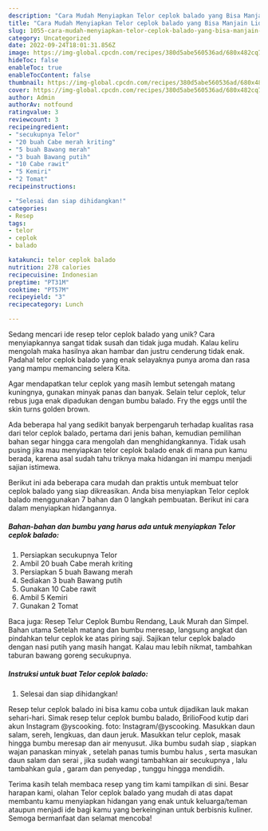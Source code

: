 ```yaml
---
description: "Cara Mudah Menyiapkan Telor ceplok balado yang Bisa Manjain Lidah"
title: "Cara Mudah Menyiapkan Telor ceplok balado yang Bisa Manjain Lidah"
slug: 1055-cara-mudah-menyiapkan-telor-ceplok-balado-yang-bisa-manjain-lidah
category: Uncategorized
date: 2022-09-24T18:01:31.856Z
image: https://img-global.cpcdn.com/recipes/380d5abe560536ad/680x482cq70/telor-ceplok-balado-foto-resep-utama.jpg
hideToc: false
enableToc: true
enableTocContent: false
thumbnail: https://img-global.cpcdn.com/recipes/380d5abe560536ad/680x482cq70/telor-ceplok-balado-foto-resep-utama.jpg
cover: https://img-global.cpcdn.com/recipes/380d5abe560536ad/680x482cq70/telor-ceplok-balado-foto-resep-utama.jpg
author: Admin
authorAv: notfound
ratingvalue: 3
reviewcount: 3
recipeingredient:
- "secukupnya Telor"
- "20 buah Cabe merah kriting"
- "5 buah Bawang merah"
- "3 buah Bawang putih"
- "10 Cabe rawit"
- "5 Kemiri"
- "2 Tomat"
recipeinstructions:

- "Selesai dan siap dihidangkan!"
categories:
- Resep
tags:
- telor
- ceplok
- balado

katakunci: telor ceplok balado 
nutrition: 278 calories
recipecuisine: Indonesian
preptime: "PT31M"
cooktime: "PT57M"
recipeyield: "3"
recipecategory: Lunch

---
```





Sedang mencari ide resep telor ceplok balado yang unik? Cara menyiapkannya sangat tidak susah dan tidak juga mudah. Kalau keliru mengolah maka hasilnya akan hambar dan justru cenderung tidak enak. Padahal telor ceplok balado yang enak selayaknya punya aroma dan rasa yang mampu memancing selera Kita.





Agar mendapatkan telur ceplok yang masih lembut setengah matang kuningnya, gunakan minyak panas dan banyak. Selain telur ceplok, telur rebus juga enak dipadukan dengan bumbu balado. Fry the eggs until the skin turns golden brown.

Ada beberapa hal yang sedikit banyak berpengaruh terhadap kualitas rasa dari telor ceplok balado, pertama dari jenis bahan, kemudian pemilihan bahan segar hingga cara mengolah dan menghidangkannya. Tidak usah pusing jika mau menyiapkan telor ceplok balado enak di mana pun kamu berada, karena asal sudah tahu triknya maka hidangan ini mampu menjadi sajian istimewa.






Berikut ini ada beberapa cara mudah dan praktis untuk membuat telor ceplok balado yang siap dikreasikan. Anda bisa menyiapkan Telor ceplok balado menggunakan 7 bahan dan 0 langkah pembuatan. Berikut ini cara dalam menyiapkan hidangannya.

<!--inarticleads1-->

##### Bahan-bahan dan bumbu yang harus ada untuk menyiapkan Telor ceplok balado:

1. Persiapkan secukupnya Telor
1. Ambil 20 buah Cabe merah kriting
1. Persiapkan 5 buah Bawang merah
1. Sediakan 3 buah Bawang putih
1. Gunakan 10 Cabe rawit
1. Ambil 5 Kemiri
1. Gunakan 2 Tomat


Baca juga: Resep Telur Ceplok Bumbu Rendang, Lauk Murah dan Simpel. Bahan utama Setelah matang dan bumbu meresap, langsung angkat dan pindahkan telur ceplok ke atas piring saji. Sajikan telur ceplok balado dengan nasi putih yang masih hangat. Kalau mau lebih nikmat, tambahkan taburan bawang goreng secukupnya. 

<!--inarticleads2-->

##### Instruksi untuk buat Telor ceplok balado:


1. Selesai dan siap dihidangkan!

Resep telur ceplok balado ini bisa kamu coba untuk dijadikan lauk makan sehari-hari. Simak resep telur ceplok bumbu balado, BrilioFood kutip dari akun Instagram @yscooking. foto: Instagram/@yscooking. Masukkan daun salam, sereh, lengkuas, dan daun jeruk. Masukkan telur ceplok, masak hingga bumbu meresap dan air menyusut. Jika bumbu sudah siap , siapkan wajan panaskan minyak , setelah panas tumis bumbu halus , serta masukan daun salam dan serai , jika sudah wangi tambahkan air secukupnya , lalu tambahkan gula , garam dan penyedap , tunggu hingga mendidih. 

Terima kasih telah membaca resep yang tim kami tampilkan di sini. Besar harapan kami, olahan Telor ceplok balado yang mudah di atas dapat membantu kamu menyiapkan hidangan yang enak untuk keluarga/teman ataupun menjadi ide bagi kamu yang berkeinginan untuk berbisnis kuliner. Semoga bermanfaat dan selamat mencoba!
